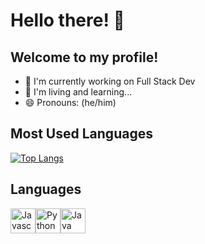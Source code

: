 # Hello there! 👋
## Welcome to my profile!

- 🔭 I'm currently working on Full Stack Dev
- 🌱 I'm living and learning...
- 😄 Pronouns: (he/him)

## Most Used Languages

[![Top Langs](https://github-readme-stats.vercel.app/api/top-langs/?username=taylor-2t9&hide_progress=true&theme=synthwave)](https://github.com/anuraghazra/github-readme-stats)

## Languages
<div style=" display: flex;">
<img src="https://cdn.jsdelivr.net/gh/devicons/devicon/icons/javascript/javascript-plain.svg" title="Javascript" width="40" height="40"/>
<img src="https://cdn.jsdelivr.net/gh/devicons/devicon/icons/python/python-original.svg" title="Python" width="40" height="40"/>
<img src="https://cdn.jsdelivr.net/gh/devicons/devicon/icons/java/java-original.svg" title="Java" width="40" height="40"/>
</div>
